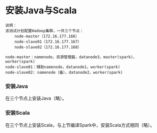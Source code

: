 安装Java与Scala
=================================================================================
```
说明：
该测试计划配置Hadoop集群，一共三个节点：
    node-master（172.16.177.166）
    node-slave01（172.16.177.167）
    node-slave02（172.16.177.168）

node-master：namenode，资源管理器，datanode3，master(spark)，worker(spark)
node-slave01：辅助namenode，datanode1，worker(spark)
node-slave02: namenode（备），datanode2，worker(spark)
```

### 安装Java
在三个节点上安装Java（略）。

### 安装Scala
在三个节点上安装Scala，与上节编译Spark中，安装Scala方式相同（略）。
